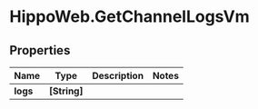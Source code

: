 # HippoWeb.GetChannelLogsVm

## Properties

Name | Type | Description | Notes
------------ | ------------- | ------------- | -------------
**logs** | **[String]** |  | 


